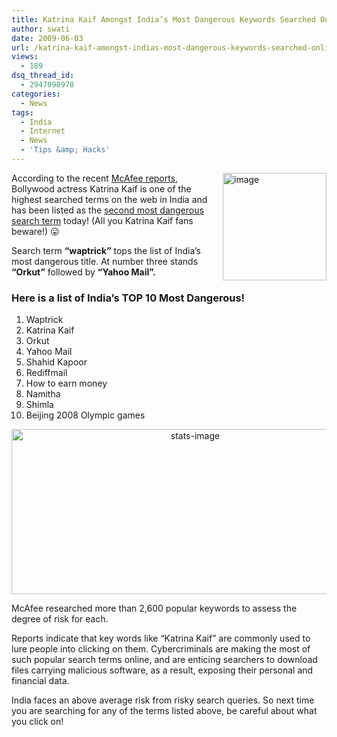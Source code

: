 ```yaml
---
title: Katrina Kaif Amongst India’s Most Dangerous Keywords Searched Online!
author: swati
date: 2009-06-03
url: /katrina-kaif-amongst-indias-most-dangerous-keywords-searched-online/
views:
  - 189
dsq_thread_id:
  - 2947098978
categories:
  - News
tags:
  - India
  - Internet
  - News
  - 'Tips &amp; Hacks'
---
```

<img class="alignright wp-image-52944" style="border: 0pt none;margin-left: 0px;margin-right: 0px" src="http://cdn.devilsworkshop.org/files/2009/06/image6.jpg" border="0" alt="image" width="166" height="172" align="right" /> According to the recent <a href="http://newsroom.mcafee.com/article_display.cfm?article_id=3526" onclick="_gaq.push(['_trackEvent', 'outbound-article', 'http://newsroom.mcafee.com/article_display.cfm?article_id=3526', 'McAfee reports']);" >McAfee reports</a>, Bollywood actress Katrina Kaif is one of the highest searched terms on the web in India and has been listed as the [second most dangerous search term][1] today! (All you Katrina Kaif fans beware!) 😛

Search term **&#8220;waptrick&#8221;** tops the list of India’s most dangerous title. At number three stands **“Orkut”** followed by **“Yahoo Mail”.**

### Here is a list of India&#8217;s TOP 10 Most Dangerous!

  1. Waptrick
  2. Katrina Kaif
  3. Orkut
  4. Yahoo Mail
  5. Shahid Kapoor
  6. Rediffmail
  7. How to earn money
  8. Namitha
  9. Shimla
 10. Beijing 2008 Olympic games

<p style="text-align: center">
  <img class="aligncenter size-full wp-image-9845" src="http://cdn.devilsworkshop.org/files/2009/06/stats-image.jpg" alt="stats-image" width="572" height="264" />
</p>

McAfee researched more than 2,600 popular keywords to assess the degree of risk for each.

Reports indicate that key words like “Katrina Kaif” are commonly used to lure people into clicking on them. Cybercriminals are making the most of such popular search terms online, and are enticing searchers to download files carrying malicious software, as a result, exposing their personal and financial data.

India faces an above average risk from risky search queries. So next time you are searching for any of the terms listed above, be careful about what you click on!

 [1]: http://devilsworkshop.org/the-most-dangerous-keywords-searched-online/
